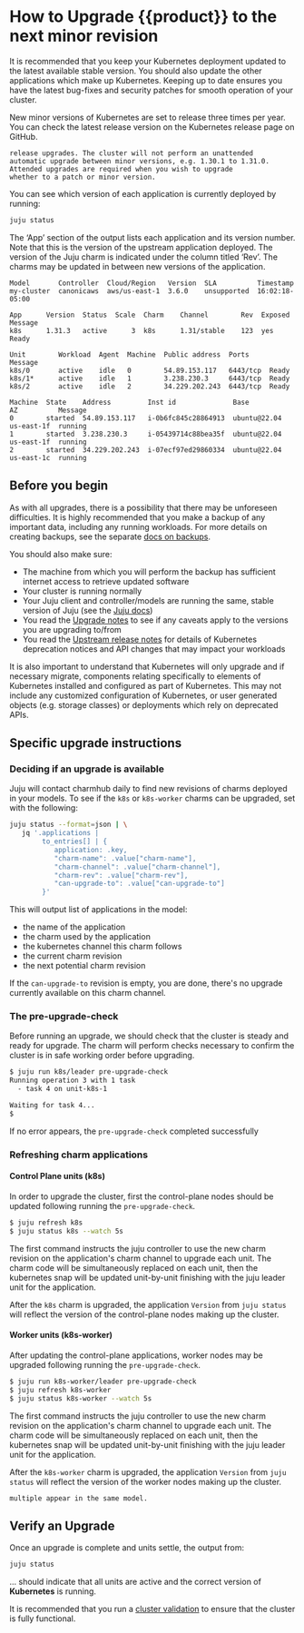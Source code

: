 # How to Upgrade {{product}} to the next minor revision

It is recommended that you keep your Kubernetes deployment
updated to the latest available stable version. You should
also update the other applications which make up Kubernetes.
Keeping up to date ensures you have the latest bug-fixes
and security patches for smooth operation of your cluster.

New minor versions of Kubernetes are set to release three
times per year. You can check the latest release version
on the Kubernetes release page on GitHub.

```{note} Kubernetes will not automatically handle minor
release upgrades. The cluster will not perform an unattended
automatic upgrade between minor versions, e.g. 1.30.1 to 1.31.0.
Attended upgrades are required when you wish to upgrade
whether to a patch or minor version.
```

You can see which version of each application is currently deployed by running:

<!-- markdownlint-disable -->
```sh
juju status
```
<!-- markdownlint-restore -->

The ‘App’ section of the output lists each application and its
version number. Note that this is the version of the upstream
application deployed. The version of the Juju charm is indicated
under the column titled ‘Rev’. The charms may be updated in
between new versions of the application.

<!-- markdownlint-disable -->
```
Model       Controller  Cloud/Region   Version  SLA          Timestamp
my-cluster  canonicaws  aws/us-east-1  3.6.0    unsupported  16:02:18-05:00

App      Version  Status  Scale  Charm    Channel        Rev  Exposed  Message
k8s      1.31.3   active      3  k8s      1.31/stable    123  yes      Ready

Unit        Workload  Agent  Machine  Public address  Ports     Message
k8s/0       active    idle   0        54.89.153.117   6443/tcp  Ready
k8s/1*      active    idle   1        3.238.230.3     6443/tcp  Ready
k8s/2       active    idle   2        34.229.202.243  6443/tcp  Ready

Machine  State    Address         Inst id              Base          AZ          Message
0        started  54.89.153.117   i-0b6fc845c28864913  ubuntu@22.04  us-east-1f  running
1        started  3.238.230.3     i-05439714c88bea35f  ubuntu@22.04  us-east-1f  running
2        started  34.229.202.243  i-07ecf97ed29860334  ubuntu@22.04  us-east-1c  running
```
<!-- markdownlint-restore -->


## Before you begin

As with all upgrades, there is a possibility that there may be
unforeseen difficulties. It is highly recommended that you make
a backup of any important data, including any running workloads.
For more details on creating backups, see the separate
[docs on backups][backup-restore].


You should also make sure:

* The machine from which you will perform the backup has sufficient
  internet access to retrieve updated software
* Your cluster is running normally
* Your Juju client and controller/models are running the same,
  stable version of Juju (see the [Juju docs][juju-docs])
* You read the [Upgrade notes][upgrade-notes] to see if any
  caveats apply to the versions you are upgrading to/from
* You read the [Upstream release notes][upstream-notes] for details
  of Kubernetes deprecation notices and API changes that may impact
  your workloads


It is also important to understand that Kubernetes will only 
upgrade and if necessary migrate, components relating specifically
to elements of Kubernetes installed and configured as part of Kubernetes.
This may not include any customized configuration of Kubernetes,
or user generated objects (e.g. storage classes) or deployments which
rely on deprecated APIs.

## Specific upgrade instructions

### Deciding if an upgrade is available

Juju will contact charmhub daily to find new revisions of charms
deployed in your models. To see if the `k8s` or `k8s-worker` charms 
can be upgraded, set with the following:

```sh
juju status --format=json | \
   jq '.applications | 
        to_entries[] | {
           application: .key,
           "charm-name": .value["charm-name"],
           "charm-channel": .value["charm-channel"],
           "charm-rev": .value["charm-rev"],
           "can-upgrade-to": .value["can-upgrade-to"]
        }'
```

This will output list of applications in the model:
* the name of the application
* the charm used by the application
* the kubernetes channel this charm follows
* the current charm revision
* the next potential charm revision

If the `can-upgrade-to` revision is empty, you are done, there's no
upgrade currently available on this charm channel.


### The pre-upgrade-check

Before running an upgrade, we should check that the cluster is 
steady and ready for upgrade. The charm will perform checks 
necessary to confirm the cluster is in safe working order before
upgrading.

```sh
$ juju run k8s/leader pre-upgrade-check           
Running operation 3 with 1 task
  - task 4 on unit-k8s-1

Waiting for task 4...
$ 
```

If no error appears, the `pre-upgrade-check` completed successfully

### Refreshing charm applications

#### Control Plane units (k8s)

In order to upgrade the cluster, first the control-plane nodes should be updated
following running the `pre-upgrade-check`. 

```sh
$ juju refresh k8s
$ juju status k8s --watch 5s
```

The first command instructs the juju controller to use the new charm revision
on the application's charm channel to upgrade each unit. The charm code
will be simultaneously replaced on each unit, then the kubernetes snap
will be updated unit-by-unit finishing with the juju leader unit for the 
application.

After the `k8s` charm is upgraded, the application `Version` from `juju status`
will reflect the version of the control-plane nodes making up the cluster.

#### Worker units (k8s-worker)

After updating the control-plane applications, worker nodes may be upgraded
following running the `pre-upgrade-check`. 

```sh
$ juju run k8s-worker/leader pre-upgrade-check
$ juju refresh k8s-worker
$ juju status k8s-worker --watch 5s
```

The first command instructs the juju controller to use the new charm revision
on the application's charm channel to upgrade each unit. The charm code
will be simultaneously replaced on each unit, then the kubernetes snap
will be updated unit-by-unit finishing with the juju leader unit for the 
application.

After the `k8s-worker` charm is upgraded, the application `Version` from `juju status`
will reflect the version of the worker nodes making up the cluster.

```{note} Repeat for every application using the k8s-worker charm if
multiple appear in the same model.
```


## Verify an Upgrade

Once an upgrade is complete and units settle, the output from:

<!-- markdownlint-disable -->
```sh
juju status
```
<!-- markdownlint-restore -->
... should indicate that all units are active and the correct
version of **Kubernetes** is running.

It is recommended that you run a [cluster validation][cluster-validation]
to ensure that the cluster is fully functional.

<!-- LINKS -->

[backup-restore]:     ../../snap/howto/backup-restore.md
[cluster-validation]: ./validate.md
[juju-docs]:          https://juju.is/docs/juju/upgrade-models
[release-notes]:      ../reference/releases.md
[upgrade-notes]:      ../reference/upgrade-notes.md
[upstream-notes]:     https://github.com/kubernetes/kubernetes/blob/master/CHANGELOG/CHANGELOG-1.31.md#deprecation
